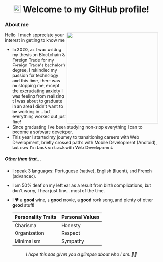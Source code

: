 <h1 align="center"><img src="https://cdn-icons-png.flaticon.com/512/733/733609.png" width="24px"> Welcome to my GitHub profile!</h1>

<h3>About me</h3>

<img src="https://user-images.githubusercontent.com/71517464/132427018-5963a25b-3621-487f-83b0-9230886e47dd.gif" width="300px" align="right">

Hello! I much appreciate your interest in getting to know me!

* In 2020, as I was writing my thesis on Blockchain & Foreign Trade for my Foreign Trade's bachelor's degree, I rekindled my passion for technology and this time, there was no stopping me, except the excruciating anxiety I was feeling from realizing t I was about to graduate in an area I didn't want to be working in... but everything worked out just fine!
* Since graduating I've been studying non-stop everything I can to become a software developer.
* This year I started my journey to transitioning careers with Web Development, briefly crossed paths with Mobile Development (Android), but now I'm back on track with Web Development.

<h5>Other than that...</h5>

* I speak 3 languages: Portuguese (native), English (fluent), and French (advanced).
* I am 50% deaf on my left ear as a result from birth complications, but don't worry, I hear just fine... most of the time.
* I ❤️ a **good** wine, a **good** movie, a **good** rock song, and plenty of other **good** stuff!

  Personality Traits | Personal Values
  ------------ | -------------
  Charisma | Honesty
  Organization | Respect
  Minimalism | Sympathy



<h6 align="center"><em>I hope this has given you a glimpse about who I am. ✌🏽</em></h6>
<!--
**pedrogcamposb/pedrogcamposb** is a ✨ _special_ ✨ repository because its `README.md` (this file) appears on your GitHub profile.

Here are some ideas to get you started:

- 🔭 I’m currently working on ...
- 🌱 I’m currently learning ...
- 👯 I’m looking to collaborate on ...
- 🤔 I’m looking for help with ...
- 💬 Ask me about ...
- 📫 How to reach me: ...
- 😄 Pronouns: ...
- ⚡ Fun fact: ...

To add: links (personal website, linkedin), about me, spoken lannguages, programming languages, header
-->
